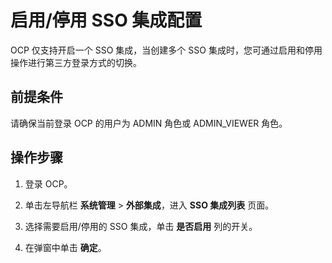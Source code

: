 # 启用/停用 SSO 集成配置

OCP 仅支持开启一个 SSO 集成，当创建多个 SSO 集成时，您可通过启用和停用操作进行第三方登录方式的切换。

## 前提条件

请确保当前登录 OCP 的用户为 ADMIN 角色或 ADMIN_VIEWER 角色。

## 操作步骤

1. 登录 OCP。

2. 单击左导航栏 **系统管理** > **外部集成**，进入 **SSO 集成列表** 页面。

3. 选择需要启用/停用的 SSO 集成，单击 **是否启用** 列的开关。

4. 在弹窗中单击 **确定**。
